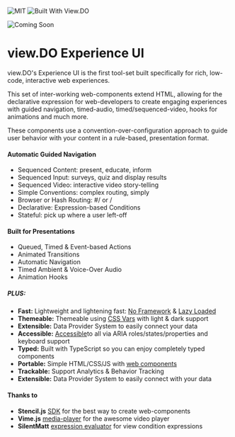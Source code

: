 
![MIT](https://img.shields.io/github/license/viewdo/experience-ui) ![Built With View.DO](https://img.shields.io/badge/view.DO-Experience_UI_v0.1-1c6d9a)

![Coming Soon](https://static.view.do/viewdo/coming-soon.jpg)

# view.DO Experience UI


view.DO's Experience UI is the first tool-set built specifically for rich, low-code, interactive web experiences. 

This set of inter-working web-components extend HTML, allowing for the declarative expression for web-developers to create engaging experiences with guided navigation, timed-audio, timed/sequenced-video, hooks for animations and much more.

These components use a convention-over-configuration approach to guide user behavior with your content in a rule-based, presentation format.  


#### Automatic Guided Navigation
* Sequenced Content: present, educate, inform
* Sequenced Input: surveys, quiz and display results
* Sequenced Video: interactive video story-telling
* Simple Conventions: complex routing, simply
* Browser or Hash Routing: #/ or /
* Declarative: Expression-based Conditions  
* Stateful: pick up where a user left-off

#### Built for Presentations 
* Queued, Timed & Event-based Actions
* Animated Transitions
* Automatic Navigation
* Timed Ambient & Voice-Over Audio 
* Animation Hooks

##### PLUS:
* **Fast:** Lightweight and lightening fast: [No Framework][stencil-js] & [Lazy Loaded][lazy-loading]
* **Themeable:** Themeable using [CSS Vars][css-vars] with light & dark support
* **Extensible:** Data Provider System to easily connect your data
* **Accessible:** [Accessible][accessibility]to all via ARIA roles/states/properties and keyboard support
* **Typed:** Built with TypeScript so you can enjoy completely typed components
* **Portable:** Simple HTML/CSS/JS with [web components][web-components]
* **Trackable:** Support Analytics & Behavior Tracking
* **Extensible:** Data Provider System to easily connect with your data

#### Thanks to
* **Stencil.js** [SDK][stencil-js] for the best way to create web-components
* **Vime.js** [media-player][vime-player] for the awesome video player
* **SilentMatt** [expression evaluator][expr-eval] for view condition expressions

[stencil-js]: [https://stenciljs.com/l]
[expr-eval]: [https://github.com/silentmatt/expr-eval]
[web-components]: https://developer.mozilla.org/en-US/docs/Web/Web_Components
[accessibility]: https://developer.mozilla.org/en-US/docs/Web/Accessibility/ARIA
[css-vars]: https://developer.mozilla.org/en-US/docs/Web/CSS/Using_CSS_custom_properties
[vime-player]: https://vimejs.com
[lazy-loading]: https://www.imperva.com/learn/performance/lazy-loading